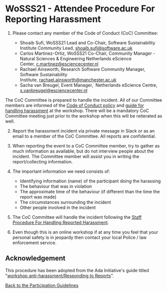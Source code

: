# WoSSS21 - Attendee Procedure For Reporting Harassment

1.  Please contact any member of the Code of Conduct (CoC) Committee:

    *   Shoaib Sufi, WoSSS21 Lead and Co-Chair, Software Sustainability Institute Community Lead, [shoaib.sufi@software.ac.uk](mailto:shoaib.sufi@software.ac.uk)
    *   Carlos Martinez-Ortiz, WoSSS21 Co-Chair, Community Manager - Natural Sciences & Engineering Netherlands eScience Center, [c.martinez@esciencecenter.nl](mailto:c.martinez@esciencecenter.nl)
    *   Rachael Ainsworth, Research Software Community Manager, Software Sustainability Institute, [rachael.ainsworth@manchester.ac.uk](mailto:peter.doorn@dans.knaw.nl)
    *   Sacha van Breugel, Event Manager,  Netherlands eScience Centre,  [s.vanbreugel@esciencecenter.nl](mailto:s.vanbreugel@esciencecenter.nl) 

The CoC Committee is prepared to handle the incident. All of our Committee members are informed of the [Code of Conduct policy](/wosss21/participation-guidelines#code-of-conduct) and [guide for handling harassment](/wosss21/staff-procedure-handling-reported-harassment) at the workshop. There will be a mandatory CoC Committee meeting just prior to the workshop when this will be reiterated as well.

2.  Report the harassment incident via private message in Slack or as an email to a member of the CoC Committee. All reports are confidential.

3.  When reporting the event to a CoC Committee member, try to gather as much information as available, but do not interview people about the incident. The Committee member will assist you in writing the report/collecting information.

4.  The important information we need consists of:

    *   Identifying information (name) of the participant doing the harassing
    *   The behaviour that was in violation
    *   The approximate time of the behaviour (if different than the time the report was made)
    *   The circumstances surrounding the incident
    *   Other people involved in the incident

5.  The CoC Committee will handle the incident following the [Staff Procedure For Handling Reported Harassment](/wosss21/staff-procedure-handling-reported-harassment).

6.  Even though this is an online workshop if at any time you feel that your personal safety is in jeopardy then contact your local Police / law enforcement service.  

## Acknowledgement

This procedure has been adopted from the Ada Initiative's guide titled "[workshop anti-harassment/Responding to Reports](http://geekfeminism.wikia.com/wiki/Conference_anti-harassment/Responding_to_reports)”.

[Back to the Participation Guidelines](/wosss21/participation-guidelines)
